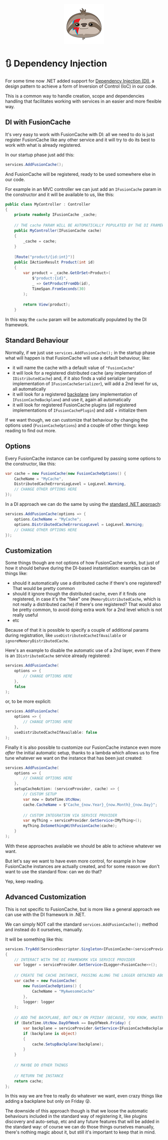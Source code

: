 <div align="center">

![FusionCache logo](logo-128x128.png)

</div>

# 🔃 Dependency Injection

For some time now .NET added support for [Dependency Injection (DI)](https://docs.microsoft.com/en-us/dotnet/core/extensions/dependency-injection), a design pattern to achieve a form of Inversion of Control (IoC) in our code.

This is a common way to handle creation, scope and dependencies handling that facilitates working with services in an easier and more flexible way.

## DI with FusionCache

It's very easy to work with FusionCache with DI: all we need to do is just register FusionCache like any other service and it will try to do its best to work with what is already registered.

In our startup phase just add this:

```csharp
services.AddFusionCache();
```

And FusionCache will be registered, ready to be used somewhere else in our code.

For example in an MVC controller we can just add an `IFusionCache` param in the constructor and it will be available to us, like this:

```csharp
public class MyController : Controller
{
    private readonly IFusionCache _cache;

    // THE cache PARAM WILL BE AUTOMATICALLY POPULATED BY THE DI FRAMEWORK
    public MyController(IFusionCache cache)
    {
        _cache = cache;
    }

    [Route("product/{id:int}")]
    public IActionResult Product(int id)
    {
        var product = _cache.GetOrSet<Product>(
            $"product:{id}",
            _ => GetProductFromDb(id),
            TimeSpan.FromSeconds(30)
        );

        return View(product);
    }
```

In this way the `cache` param will be automatically populated by the DI framework.

## Standard Behaviour

Normally, if we just use `services.AddFusionCache();` in the startup phase what will happen is that FusionCache will use a default behaviour, like:

- it will name the cache with a default value of `"FusionCache"`
- it will look for a registered distributed cache (any implementation of `IDistributedCache`) and, if it also finds a valid serializer (any implementation of `IFusionCacheSerializer`), will add a 2nd level for us, all automatically
- it will look for a registered [backplane](Backplane.md) (any implementation of `IFusionCacheBackplane`) and use it, again all automatically
- it will look for registered FusionCache plugins (all registered implementations of `IFusionCachePlugin`) and add + initialize them

If we want though, we can customize that behaviour by changing the options used (`FusionCacheOptions`) and a couple of other things: keep reading to find out more.

## Options

Every FusionCache instance can be configured by passing some options to the constructor, like this:

```csharp
var cache = new FusionCache(new FusionCacheOptions() {
	CacheName = "MyCache",
	DistributedCacheErrorsLogLevel = LogLevel.Warning,
	// CHANGE OTHER OPTIONS HERE
});
```

In a DI approach we can do the same by using the [standard .NET approach](https://docs.microsoft.com/en-us/dotnet/core/extensions/options-library-authors):

```csharp
services.AddFusionCache(options => {
	options.CacheName = "MyCache";
	options.DistributedCacheErrorsLogLevel = LogLevel.Warning;
	// CHANGE OTHER OPTIONS HERE
});
```

## Customization

Some things though are not options of how FusionCache works, but just of how it should behave during the DI-based instantiation: examples can be things like:
- should it automatically use a distributed cache if there's one registered? That would be pretty common
- should it ignore though the distributed cache, even if it finds one registered, in case it's the "fake" one (`MemoryDistributedCache`, which is not really a distributed cache) if there's one registered? That would also be pretty common, to avoid doing extra work for a 2nd level which is not really useful
- etc

Because of that it is possible to specify a couple of additional params during registration, like `useDistributedCacheIfAvailable` or `ignoreMemoryDistributedCache`.

Here's an example to disable the automatic use of a 2nd layer, even if there is an `IDistributedCache` service already registered:

```csharp
services.AddFusionCache(
    options => {
	    // CHANGE OPTIONS HERE
    },
    false
);
```

or, to be more explicit:

```csharp
services.AddFusionCache(
    options => {
	    // CHANGE OPTIONS HERE
    },
    useDistributedCacheIfAvailable: false
);
```

Finally it is also possible to customize our FusionCache instance even more *after* the initial automatic setup, thanks to a lambda which allows us to fine tune whatever we want on the instance that has been just created:

```csharp
services.AddFusionCache(
    options => {
	    // CHANGE OPTIONS HERE
    },
    setupCacheAction: (serviceProvider, cache) => {
        // CUSTOM SETUP
        var now = DateTime.UtcNow;
        cache.CacheName = $"Cache_{now.Year}_{now.Month}_{now.Day}";

        // CUSTOM INTEGRATION VIA SERVICE PROVIDER
        var myThing = serviceProvider.GetService<IMyThing>();
        myThing.DoSomethingWithFusionCache(cache);
    }
);
```

With these approaches available we should be able to achieve whatever we want.

But let's say we want to have even more control, for example in how FusionCache instances are actually created, and for some reason we don't want to use the standard flow: can we do that?

Yep, keep reading.

## Advanced Customization

This is not specific to FusionCache, but is more like a general approach we can use with the DI framework in .NET.

We can simply NOT call the standard `services.AddFusionCache();` method and instead do it ourselves, manually.

It will be something like this:

```csharp
services.TryAdd(ServiceDescriptor.Singleton<IFusionCache>(serviceProvider =>
{
    // INTERACT WITH THE DI FRAMEWORK VIA SERVICE PROVIDER
    var logger = serviceProvider.GetService<ILogger<FusionCache>>();

    // CREATE THE CACHE INSTANCE, PASSING ALONG THE LOGGER OBTAINED ABOVE
    var cache = new FusionCache(
        new FusionCacheOptions() {
            CacheName = "MyAwesomeCache"
        },
        logger: logger
    );
    
    // ADD THE BACKPLANE, BUT ONLY ON FRIDAY (BECAUSE, YOU KNOW, WHATEVER :D)
    if (DateTime.UtcNow.DayOfWeek == DayOfWeek.Friday) {
        var backplane = serviceProvider.GetService<IFusionCacheBackplane>();
        if (backplane is object)
        {
            cache.SetupBackplane(backplane);
        }
    }

    // MAYBE DO OTHER THINGS

    // RETURN THE INSTANCE
    return cache;
};
```

In this way we are free to really do whatever we want, even crazy things like adding a backplane but only on Friday 😜.

The downside of this approach though is that we loose the automatic behaviours included in the standard way of registering it, like plugins discovery and auto-setup, etc and any future features that will be added in the standard way: of course we can do those things ourselves manually, there's nothing magic about it, but still it's important to keep that in mind.
